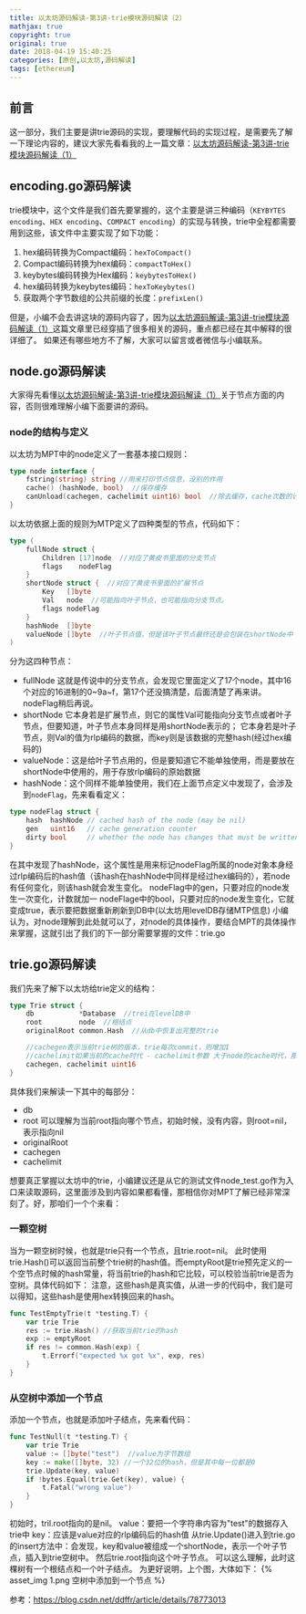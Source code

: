 ```yaml
---
title: 以太坊源码解读-第3讲-trie模块源码解读（2）
mathjax: true
copyright: true
original: true
date: 2018-04-19 15:40:25
categories: [原创,以太坊,源码解读]
tags: [ethereum]
---
```

## 前言
这一部分，我们主要是讲trie源码的实现，要理解代码的实现过程，是需要先了解一下理论内容的，建议大家先看看我的上一篇文章：[以太坊源码解读-第3讲-trie模块源码解读（1）](/articles/original/ethereum/src_analysis/以太坊源码解读-第3讲-trie模块源码解读（1）.html)
<!-- more -->

## encoding.go源码解读
trie模块中，这个文件是我们首先要掌握的，这个主要是讲三种编码（`KEYBYTES encoding`、`HEX encoding`、`COMPACT encoding`）的实现与转换，trie中全程都需要用到这些，该文件中主要实现了如下功能：
1. hex编码转换为Compact编码：`hexToCompact()`
2. Compact编码转换为hex编码：`compactToHex()`
3. keybytes编码转换为Hex编码：`keybytesToHex()`
4. hex编码转换为keybytes编码：`hexToKeybytes()`
5. 获取两个字节数组的公共前缀的长度：`prefixLen()`

但是，小编不会去讲这块的源码内容了，因为[以太坊源码解读-第3讲-trie模块源码解读（1）](/articles/original/ethereum/src_analysis/以太坊源码解读-第3讲-trie模块源码解读（1）.html)这篇文章里已经穿插了很多相关的源码，重点都已经在其中解释的很详细了。
如果还有哪些地方不了解，大家可以留言或者微信与小编联系。

## node.go源码解读
大家得先看懂[以太坊源码解读-第3讲-trie模块源码解读（1）](/articles/original/ethereum/src_analysis/以太坊源码解读-第3讲-trie模块源码解读（1）.html)关于节点方面的内容，否则很难理解小编下面要讲的源码。

### node的结构与定义
以太坊为MPT中的node定义了一套基本接口规则：
```go
type node interface {
	fstring(string) string //用来打印节点信息，没别的作用
	cache() (hashNode, bool)  //保存缓存
	canUnload(cachegen, cachelimit uint16) bool  //除去缓存，cache次数的计数器
}
```
以太坊依据上面的规则为MTP定义了四种类型的节点，代码如下：
```go
type (
	fullNode struct {
		Children [17]node  //对应了黄皮书里面的分支节点
		flags    nodeFlag
	}
	shortNode struct {  //对应了黄皮书里面的扩展节点
		Key   []byte
		Val   node  //可能指向叶子节点，也可能指向分支节点。
		flags nodeFlag
	}
	hashNode  []byte
	valueNode []byte  //叶子节点值，但是该叶子节点最终还是会包装在shortNode中
)
```
分为这四种节点：
* fullNode
这就是传说中的分支节点，会发现它里面定义了17个node，其中16个对应的16进制的0~9a~f，第17个还没搞清楚，后面清楚了再来讲。nodeFlag稍后再说。
* shortNode
它本身若是扩展节点，则它的属性Val可能指向分支节点或者叶子节点，但要知道，叶子节点本身同样是用shortNode表示的；
它本身若是叶子节点，则Val的值为rlp编码的数据，而key则是该数据的完整hash(经过hex编码的)
* valueNode：这是给叶子节点用的，但是要知道它不能单独使用，而是要放在shortNode中使用的，用于存放rlp编码的原始数据
* hashNode：这个同样不能单独使用，我们在上面节点定义中发现了，会涉及到`nodeFlag`，先来看看定义：
```go
type nodeFlag struct {
	hash  hashNode // cached hash of the node (may be nil)
	gen   uint16   // cache generation counter
	dirty bool     // whether the node has changes that must be written to the database
}
```
在其中发现了hashNode，这个属性是用来标记nodeFlag所属的node对象本身经过rlp编码后的hash值（该hash在hashNode中同样是经过hex编码的），若node有任何变化，则该hash就会发生变化。
nodeFlag中的gen，只要对应的node发生一次变化，计数就加一
nodeFlage中的bool，只要对应的node发生变化，它就变成true，表示要把数据重新刷新到DB中(以太坊用levelDB存储MTP信息)
小编认为，对node理解到此处就可以了，对node的具体操作，要结合MPT的具体操作来掌握，这就引出了我们的下一部分需要掌握的文件：trie.go

## trie.go源码解读
我们先来了解下以太坊给trie定义的结构：
```go
type Trie struct {
	db           *Database  //trei在levelDB中
	root         node  //根结点
	originalRoot common.Hash  //从db中恢复出完整的trie

	//cachegen表示当前trie树的版本，trie每次commit，则增加1
	//cachelimit如果当前的cache时代 - cachelimit参数 大于node的cache时代，那么node会从cache里面卸载，以便节约内存。
	cachegen, cachelimit uint16
}
```
具体我们来解读一下其中的每部分：
* db
* root 可以理解为当前root指向哪个节点，初始时候，没有内容，则root=nil，表示指向nil
* originalRoot
* cachegen
* cachelimit

想要真正掌握以太坊中的trie，小编建议还是从它的测试文件node_test.go作为入口来读取源码，这里面涉及到内容如果都看懂，那相信你对MPT了解已经非常深刻了。好，那咱们一个个来看：
### 一颗空树
当为一颗空树时候，也就是trie只有一个节点，且trie.root=nil。
此时使用trie.Hash()可以返回当前整个trie树的hash值。而emptyRoot是trie预先定义的一个空节点时候的hash常量，将当前trie的hash和它比较，可以校验当前trie是否为空树。具体代码如下：
注意，这些hash是真实值，从进一步的代码中，我们是可以得知，这些hash是使用hex转换回来的hash。
```go
func TestEmptyTrie(t *testing.T) {
	var trie Trie
	res := trie.Hash() //获取当前trie的hash
	exp := emptyRoot
	if res != common.Hash(exp) {
		t.Errorf("expected %x got %x", exp, res)
	}
}
```
###  从空树中添加一个节点
添加一个节点，也就是添加叶子结点，先来看代码：
```go
func TestNull(t *testing.T) {
	var trie Trie
	value := []byte("test")  //value为字节数组
	key := make([]byte, 32) //一个32位的hash，但是其中每一位都是0
	trie.Update(key, value)
	if !bytes.Equal(trie.Get(key), value) {
		t.Fatal("wrong value")
	}
}
```
初始时，tril.root指向的是nil。
value：要把一个字符串内容为"test"的数据存入trie中
key：应该是value对应的rlp编码后的hash值
从trie.Update()进入到trie.go的insert方法中：会发现，key和value被组成一个shortNode，表示一个叶子节点，插入到trie空树中。
然后trie.root指向这个叶子节点。
可以这么理解，此时这棵树有一个根结点和一个叶子结点。
为更好说明，上个图，大体如下：
{% asset_img 1.png  空树中添加到一个节点 %}




参考：https://blog.csdn.net/ddffr/article/details/78773013







